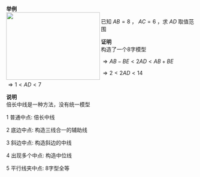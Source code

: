**举例**  
<img src="E:\Math\work_space\math\005-入门课程-解析几何\098 resources\倍长中线.png" width="250px" height="180px" align="left"/>  
  
已知 $AB=8$ ， $AC=6$ ，求 $AD$ 取值范围  
  
**证明**  
构造了一个8字模型  
  
$\Rightarrow AB-BE<2AD<AB+BE$  
  
$\Rightarrow 2<2AD<14$  
  
$\Rightarrow 1<AD<7$  
  
**说明**  
倍长中线是一种方法，没有统一模型  
  
1 普通中点: 倍长中线  
  
2 底边中点: 构造三线合一的辅助线  
  
3 斜边中点: 构造斜边的中线  
  
4 出现多个中点: 构造中位线  
  
5 平行线夹中点: 8字型全等  
